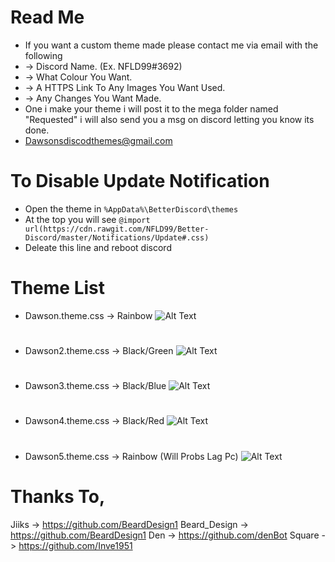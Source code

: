 # Read Me
 - If you want a custom theme made please contact me via email with the following
 - -> Discord Name. (Ex. NFLD99#3692)
 - -> What Colour You Want.
 - -> A HTTPS Link To Any Images You Want Used.
 - -> Any Changes You Want Made.
 - One i make your theme i will post it to the mega folder named "Requested" i will also send you a msg on discord letting you know its done.
 - Dawsonsdiscodthemes@gmail.com
 # To Disable Update Notification
 - Open the theme in `%AppData%\BetterDiscord\themes`
 - At the top you will see `@import url(https://cdn.rawgit.com/NFLD99/Better-Discord/master/Notifications/Update#.css)`
 - Deleate this line and reboot discord
# Theme List
 - Dawson.theme.css   ->  Rainbow
 ![Alt Text](https://i.gyazo.com/79c573494c5dbcdfe84134564a289ad2.gif)
 #
 - Dawson2.theme.css ->  Black/Green
 ![Alt Text](https://i.gyazo.com/635afa0ec55a5b052707970b0dff7263.gif)
 #
 - Dawson3.theme.css ->  Black/Blue
 ![Alt Text](https://i.gyazo.com/f4f320f6fb79c55dfec81cd5df4304e1.gif)
 #
 - Dawson4.theme.css ->  Black/Red
 ![Alt Text](https://i.gyazo.com/03f392e7ae05673a2714e29bc76018dd.gif)
 #
 - Dawson5.theme.css ->  Rainbow (Will Probs Lag Pc)
 ![Alt Text](https://thumbs.gfycat.com/SparseFrighteningIaerismetalmark-size_restricted.gif)
 #
 
 
 
 
 # Thanks To,
 Jiiks -> https://github.com/BeardDesign1 
 Beard_Design -> https://github.com/BeardDesign1
 Den -> https://github.com/denBot
 Square -> https://github.com/Inve1951
